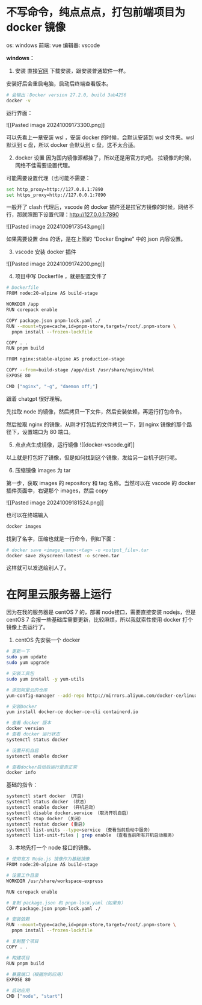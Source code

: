 
# 不写命令，纯点点点，打包前端项目为 docker 镜像

os: windows
前端: vue
编辑器: vscode

**windows：**
1. 安装
直接[官网](https://www.docker.com/) 下载安装，跟安装普通软件一样。

安装好后会重启电脑，启动后终端查看版本。

```bash
# 会输出：Docker version 27.2.0, build 3ab4256
docker -v
```

运行界面：

![[Pasted image 20241009173300.png]]

可以先看上一章安装 wsl ，安装 docker 的时候，会默认安装到 wsl 文件夹。wsl 默认到 c 盘，所以 docker 会默认到 c 盘，这不太合适。

2. docker 设置
因为国内镜像源都挂了，所以还是用官方的吧。
拉镜像的时候，网络不佳需要设置代理。

可能需要设置代理（也可能不需要：

```bash
set http_proxy=http://127.0.0.1:7890 
set https_proxy=http://127.0.0.1:7890
```

一般开了 clash 代理后，vscode 的 docker 插件还是拉官方镜像的时候，网络不行，那就照图下设置代理：http://127.0.0.1:7890

![[Pasted image 20241009173543.png]]

如果需要设置 dns 的话，是在上图的 “Docker Engine” 中的 json 内容设置。

3. vscode 安装 docker 插件

![[Pasted image 20241009174200.png]]

4.  项目中写 Dockerfile ，就是配置文件了

```bash
# Dockerfile
FROM node:20-alpine AS build-stage

WORKDIR /app
RUN corepack enable

COPY package.json pnpm-lock.yaml ./
RUN --mount=type=cache,id=pnpm-store,target=/root/.pnpm-store \
  pnpm install --frozen-lockfile

COPY . .
RUN pnpm build

FROM nginx:stable-alpine AS production-stage

COPY --from=build-stage /app/dist /usr/share/nginx/html
EXPOSE 80

CMD ["nginx", "-g", "daemon off;"]
```

跟着 chatgpt 很好理解。

先拉取 node 的镜像，然后拷贝一下文件，然后安装依赖，再运行打包命令。

然后拉取 nginx 的镜像，从刚才打包后的文件拷贝一下，到 nginx 镜像的那个路径下，设置端口为 80 端口。

5. 点点点生成镜像，运行镜像
![[docker-vscode.gif]]

以上就是打包好了镜像，但是如何找到这个镜像，发给另一台机子运行呢。

6. 压缩镜像 images 为  tar

第一步，获取 images 的 repository 和 tag 名称。当然可以在 vscode 的 docker 插件页面中，右键那个 images，然后 copy

![[Pasted image 20241009181524.png]]

也可以在终端输入

```bash
docker images
```

找到了名字，压缩也就是一行命令，例如下面：

```bash
# docker save <image_name>:<tag> -o <output_file>.tar
docker save zkyscreen:latest -o screen.tar
```

这样就可以发送给别人了。

# 在阿里云服务器上运行

因为在我的服务器是 centOS 7 的，部署 node接口，需要直接安装 nodejs，但是 centOS 7 会报一些基础库需要更新，比较麻烦，所以我就索性使用 docker 打个镜像上去运行了。

1. centOS 先安装一个 docker

```bash
# 更新一下
sudo yum update
sudo yum upgrade

# 安装工具包
sudo yum install -y yum-utils

# 添加阿里云的仓库
yum-config-manager --add-repo http://mirrors.aliyun.com/docker-ce/linux/centos/docker-ce.repo

# 安装Docker
yum install docker-ce docker-ce-cli containerd.io

# 查看 docker 版本
docker version
# 查看 docker 运行状态
systemctl status docker

# 设置开机自启
systemctl enable docker

# 查看docker启动后运行是否正常
docker info
```


基础的指令：

```bash
systemctl start docker （开启）  
systemctl status docker （状态）  
systemctl enable docker （开机启动）  
systemctl disable docker.service （取消开机自启）
systemctl stop docker （关闭）  
systemctl restat docker (重启)
systemctl list-units --type=service （查看当前启动中服务）
systemctl list-unit-files | grep enable （查看当前所有开机启动服务）
```

3. 本地先打一个 node 接口的镜像。

```bash
# 使用官方 Node.js 镜像作为基础镜像
FROM node:20-alpine AS build-stage

# 设置工作目录
WORKDIR /usr/share/workspace-express

RUN corepack enable

# 复制 package.json 和 pnpm-lock.yaml（如果有）
COPY package.json pnpm-lock.yaml ./

# 安装依赖
RUN --mount=type=cache,id=pnpm-store,target=/root/.pnpm-store \
  pnpm install --frozen-lockfile

# 复制整个项目
COPY . .

# 构建项目
RUN pnpm build

# 暴露端口（根据你的应用）
EXPOSE 80

# 启动应用
CMD ["node", "start"]
```
